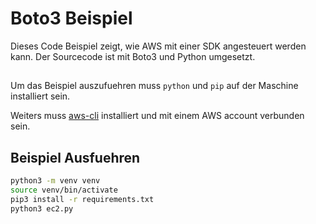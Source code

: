 # Boto3 Beispiel

Dieses Code Beispiel zeigt, wie AWS mit einer SDK angesteuert werden kann.
Der Sourcecode ist mit Boto3 und Python umgesetzt.

##

Um das Beispiel auszufuehren muss `python` und `pip` auf der Maschine installiert sein.

Weiters muss [aws-cli](https://aws.amazon.com/cli/) installiert und mit einem AWS account verbunden sein.

## Beispiel Ausfuehren

```bash
python3 -m venv venv
source venv/bin/activate
pip3 install -r requirements.txt
python3 ec2.py
```
